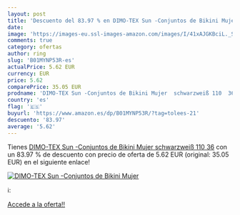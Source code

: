 ```yaml
---
layout: post
title: 'Descuento del 83.97 % en DIMO-TEX Sun -Conjuntos de Bikini Mujer '
date: 
image: 'https://images-eu.ssl-images-amazon.com/images/I/41xAJGKBciL._SL200_.jpg'
comments: true
category: ofertas
author: ring
slug: 'B01MYNP53R-es'
actualPrice: 5.62 EUR
currency: EUR
price: 5.62
comparePrice: 35.05 EUR
prodname: 'DIMO-TEX Sun -Conjuntos de Bikini Mujer  schwarzweiß 110  36'
country: 'es'
flag: '🇪🇸'
buyurl: 'https://www.amazon.es/dp/B01MYNP53R/?tag=tolees-21'
descuento: '83.97'
average: '5.62'
---
```


Tienes [DIMO-TEX Sun -Conjuntos de Bikini Mujer  schwarzweiß 110  36](https://www.amazon.es/dp/B01MYNP53R/?tag=tolees-21) con un 83.97 % de descuento con precio de oferta de 5.62 EUR (original: 35.05 EUR) en el siguiente enlace!

[![DIMO-TEX Sun -Conjuntos de Bikini Mujer ](https://images-eu.ssl-images-amazon.com/images/I/41xAJGKBciL._SL200_.jpg)](https://www.amazon.es/dp/B01MYNP53R/?tag=tolees-21)

ℹ️:


[Accede a la oferta!!](https://www.amazon.es/dp/B01MYNP53R/?tag=tolees-21)

